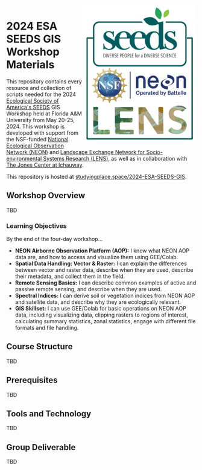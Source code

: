 <img src="Figures/logo.png" width="300" height="365" align="right" position="absolute"/>

# 2024 ESA SEEDS GIS Workshop Materials
This repository contains every resource and collection of scripts needed for the 2024 [Ecological Society of America's SEEDS](https://www.esa.org/seeds/) GIS Workshop held at Florida A&M University from May 20-25, 2024. This workshop is developed with support from the NSF-funded [National Ecological Observation Network (NEON)](https://www.neonscience.org/) and [Landscape Exchange Network for Socio-environmental Systems Research (LENS)](https://www.lensrcn.org/home), as well as in collaboration with [The Jones Center at Ichauway](https://www.jonesctr.org/).

This repository is hosted at [studyingplace.space/2024-ESA-SEEDS-GIS](https://studyingplace.space/2024-ESA-SEEDS-GIS).

## Workshop Overview

TBD

### Learning Objectives

By the end of the four-day workshop...

- **NEON Airborne Observation Platform (AOP):** I know what NEON AOP data are, and how to access and visualize them using GEE/Colab.
- **Spatial Data Handling: Vector & Raster:** I can explain the differences between vector and raster data, describe when they are used, describe their metadata, and collect them in the field.
- **Remote Sensing Basics:** I can describe common examples of active and passive remote sensing, and describe when they are used.
- **Spectral Indices:** I can derive soil or vegetation indices from NEON AOP and satellite data, and describe why they are ecologically relevant.
- **GIS Skillset:** I can use GEE/Colab for basic operations on NEON AOP data, including visualizing data, clipping rasters to regions of interest, calculating summary statistics, zonal statistics, engage with different file formats and file handling.

## Course Structure

TBD

## Prerequisites

TBD

## Tools and Technology

TBD

## Group Deliverable

TBD
